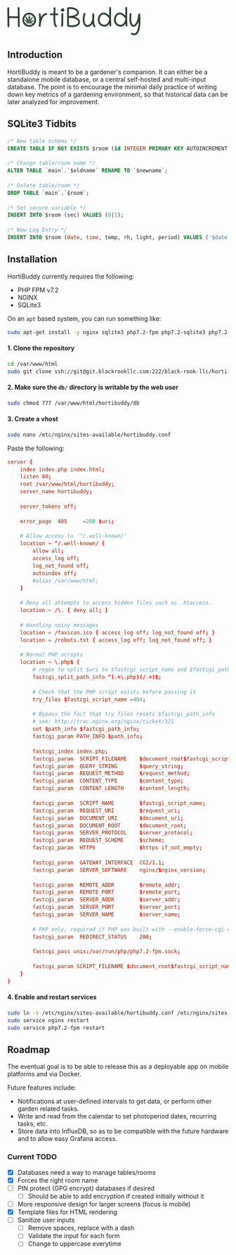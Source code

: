 ![HortiBuddy](assets/logo.png)

## Introduction

HortiBuddy is meant to be a gardener's companion. It can either be a standalone mobile database, or a central self-hosted and multi-input database. The point is to encourage the minimal daily practice of writing down key metrics of a gardening environment, so that historical data can be later analyzed for improvement.

## SQLite3 Tidbits

```sql
/* New table schema */
CREATE TABLE IF NOT EXISTS $room (id INTEGER PRIMARY KEY AUTOINCREMENT, sec INTEGER, date TEXT, time TEXT, temp INTEGER, rh INTEGER, light TEXT, period TEXT, par INTEGER, notes TEXT);

/* Change table/room name */
ALTER TABLE `main`.`$oldname` RENAME TO `$newname`;

/* Delete table/room */
DROP TABLE `main`.`$room`;

/* Set secure variable */
INSERT INTO $room (sec) VALUES (0|1);

/* New Log Entry */
INSERT INTO $room (date, time, temp, rh, light, period) VALUES ('$date', '$time', '$temp', '$rh', '$light', '$period');
```

## Installation

HortiBuddy currently requires the following:

* PHP FPM v7.2
* NGINX
* SQLite3

On an `apt` based system, you can run something like:

```bash
sudo apt-get install -y nginx sqlite3 php7.2-fpm php7.2-sqlite3 php7.2-mbstring
```

#### 1. Clone the repository

```bash
cd /var/www/html
sudo git clone ssh://git@git.blackrookllc.com:222/black-rook-llc/horti-buddy.git hortibuddy
```

#### 2. Make sure the `db/` directory is writable by the web user

```bash
sudo chmod 777 /var/www/html/hortibuddy/db
```

#### 3. Create a vhost

```bash
sudo nano /etc/nginx/sites-available/hortibuddy.conf
```

Paste the following:

```conf
server {
    index index.php index.html;
    listen 80;
    root /var/www/html/hortibuddy;
    server_name hortibuddy;

    server_tokens off;

    error_page  405     =200 $uri;

    # Allow access to '^/.well-known/'
    location ~ ^/.well-known/ {
        allow all;
        access_log off;
        log_not_found off;
        autoindex off;
        #alias /var/www/html;
    }

    # Deny all attempts to access hidden files such as .htaccess.
    location ~ /\. { deny all; }

    # Handling noisy messages
    location = /favicon.ico { access_log off; log_not_found off; }
    location = /robots.txt { access_log off; log_not_found off; }

    # Normal PHP scripts
    location ~ \.php$ {
        # regex to split $uri to $fastcgi_script_name and $fastcgi_path
        fastcgi_split_path_info ^(.+\.php)(/.+)$;

        # Check that the PHP script exists before passing it
        try_files $fastcgi_script_name =404;

        # Bypass the fact that try_files resets $fastcgi_path_info
        # see: http://trac.nginx.org/nginx/ticket/321
        set $path_info $fastcgi_path_info;
        fastcgi_param PATH_INFO $path_info;

        fastcgi_index index.php;
        fastcgi_param  SCRIPT_FILENAME    $document_root$fastcgi_script_name;
        fastcgi_param  QUERY_STRING       $query_string;
        fastcgi_param  REQUEST_METHOD     $request_method;
        fastcgi_param  CONTENT_TYPE       $content_type;
        fastcgi_param  CONTENT_LENGTH     $content_length;

        fastcgi_param  SCRIPT_NAME        $fastcgi_script_name;
        fastcgi_param  REQUEST_URI        $request_uri;
        fastcgi_param  DOCUMENT_URI       $document_uri;
        fastcgi_param  DOCUMENT_ROOT      $document_root;
        fastcgi_param  SERVER_PROTOCOL    $server_protocol;
        fastcgi_param  REQUEST_SCHEME     $scheme;
        fastcgi_param  HTTPS              $https if_not_empty;

        fastcgi_param  GATEWAY_INTERFACE  CGI/1.1;
        fastcgi_param  SERVER_SOFTWARE    nginx/$nginx_version;

        fastcgi_param  REMOTE_ADDR        $remote_addr;
        fastcgi_param  REMOTE_PORT        $remote_port;
        fastcgi_param  SERVER_ADDR        $server_addr;
        fastcgi_param  SERVER_PORT        $server_port;
        fastcgi_param  SERVER_NAME        $server_name;

        # PHP only, required if PHP was built with --enable-force-cgi-redirect
        fastcgi_param  REDIRECT_STATUS    200;

        fastcgi_pass unix:/var/run/php/php7.2-fpm.sock;

        fastcgi_param SCRIPT_FILENAME $document_root$fastcgi_script_name;
    }
}
```

#### 4. Enable and restart services

```bash
sudo ln -s /etc/nginx/sites-available/hortibuddy.conf /etc/nginx/sites-enabled/hortibuddy.conf
sudo service nginx restart
sudo service php7.2-fpm restart
```

## Roadmap

The eventual goal is to be able to release this as a deployable app on mobile platforms and via Docker.

Future features include:

* Notifications at user-defined intervals to get data, or perform other garden related tasks.
* Write and read from the calendar to set photoperiod dates, recurring tasks, etc.
* Store data into InfluxDB, so as to be compatible with the future hardware and to allow easy Grafana access.

### Current TODO

- [x] Databases need a way to manage tables/rooms
- [x] Forces the right room name
- [ ] PIN protect (GPG encrypt) databases if desired
    - [ ] Should be able to add encryption if created initially without it
- [ ] More responsive design for larger screens (focus is mobile)
- [x] Template files for HTML rendering
- [ ] Sanitize user inputs
    - [ ] Remove spaces, replace with a dash
    - [ ] Validate the input for each form
    - [ ] Change to uppercase everytime